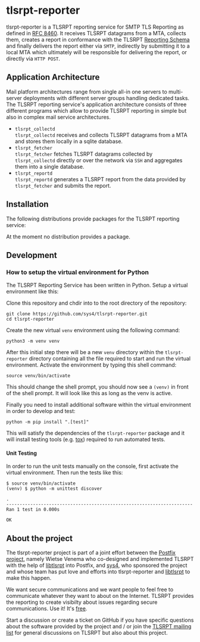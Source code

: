 # tlsrpt-reporter

tlsrpt-reporter is a TLSRPT reporting service for SMTP TLS Reporting as defined
in [RFC 8460](https://www.rfc-editor.org/rfc/rfc8460). It receives TLSRPT
datagrams from a MTA, collects them, creates a report in conformance with the
TLSRPT [Reporting Schema](https://www.rfc-editor.org/rfc/rfc8460#section-4) and
finally delivers the report either via `SMTP`, indirectly by submitting it to a
local MTA which ultimately will be responsible for delivering the report, or
directly via `HTTP POST`.


## Application Architecture

Mail platform architectures range from single all-in one servers to multi-server
deployments with different server groups handling dedicated tasks. The TLSRPT
reporting service's application architecture consists of three different
programs which allow to provide TLSRPT reporting in simple but also in complex
mail service architectures.

- `tlsrpt_collectd`\
  `tlsrpt_collectd` receives and collects TLSRPT datagrams from a MTA and
  stores them locally in a sqlite database.
- `tlsrpt_fetcher`\
  `tlsrpt_fetcher` fetches TLSRPT datagrams collected by `tlsrpt_collectd`
  directly or over the network via `SSH` and aggregates them into a single
  database.
- `tlsrpt_reportd`\
  `tlsrpt_reportd` generates a TLSRPT report from the data provided by
  `tlsrpt_fetcher` and submits the report.


## Installation

The following distributions provide packages for the TLSRPT reporting service:

At the moment no distribution provides a package.


## Development

### How to setup the virtual environment for Python

The TLSRPT Reporting Service has been written in Python. Setup a virtual
environment like this:

Clone this repository and chdir into to the root directory of the repository:

```
git clone https://github.com/sys4/tlsrpt-reporter.git
cd tlsrpt-reporter
```

Create the new virtual `venv` environment using the following command:

```
python3 -m venv venv
```

After this initial step there will be a new `venv` directory within the `tlsrpt-reporter`
directory containing all the file required to start and run the virtual
environment. Activate the environment by typing this shell command:

```
source venv/bin/activate
```

This should change the shell prompt, you should now see a `(venv)` in front of
the shell prompt. It will look like this as long as the venv is active.

Finally you need to install additional software within the virtual environment
in order to develop and test:

```
python -m pip install ".[test]"
```

This will satisfy the dependencies of the `tlsrpt-reporter` package and it will install
testing tools (e.g. [tox](https://pypi.org/project/tox/)) required to run
automated tests.


#### Unit Testing

In order to run the unit tests manually on the console, first activate the
virtual environment. Then run the tests like this:

```
$ source venv/bin/activate
(venv) $ python -m unittest discover

.
----------------------------------------------------------------------
Ran 1 test in 0.000s

OK
```


## About the project

The tlsrpt-reporter project is part of a joint effort between the [Postfix
project](https://www.postfix.org), namely Wietse Venema who co-designed and
implemented TLSRPT with the help of
[libtlsrpt](https://github.com/sys4/libtlsrpt) into Postfix, and
[sys4](https://sys4.de), who sponsored the project and whose team has put love
and efforts into tlsrpt-reporter and
[libtlsrpt](https://github.com/sys4/libtlsrpt) to make this happen.

We want secure communications and we want people to feel free to communicate
whatever they want to about on the Internet. TLSRPT provides the reporting to
create visibilty about issues regarding secure communications. Use it! It's
[free](LICENSE).

Start a discussion or create a ticket on GitHub if you have specific questions
about the software provided by the project and / or join the
[TLSRPT mailing list](https://list.sys4.de/postorius/lists/tlsrpt.list.sys4.de/)
for general discussions on TLSRPT but also about this project.

